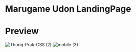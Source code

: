 # Marugame Udon LandingPage

# Preview
![Thoriq-Prak-CSS (2)](https://user-images.githubusercontent.com/72277295/192794816-01eaffe6-7cd1-4cee-9850-7e56332d762b.png)
![mobile (3)](https://user-images.githubusercontent.com/72277295/192795313-4209b127-4a5e-418f-8a06-bfd6f6b2923f.png)
